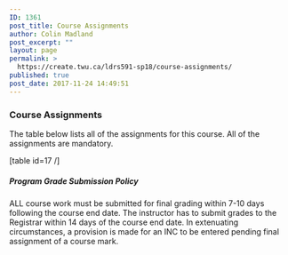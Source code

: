 ```yaml
---
ID: 1361
post_title: Course Assignments
author: Colin Madland
post_excerpt: ""
layout: page
permalink: >
  https://create.twu.ca/ldrs591-sp18/course-assignments/
published: true
post_date: 2017-11-24 14:49:51
---
```

### Course Assignments

The table below lists all of the assignments for this course. All of the assignments are mandatory.

[table id=17 /]

##### Program Grade Submission Policy

ALL course work must be submitted for final grading within 7-10 days following the course end date. The instructor has to submit grades to the Registrar within 14 days of the course end date. In extenuating circumstances, a provision is made for an INC to be entered pending final assignment of a course mark.